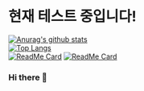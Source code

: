# 현재 테스트 중입니다!
[![Anurag's github stats](https://github-readme-stats.vercel.app/api?username=Ani-Gil)](https://github.com/anuraghazra/github-readme-stats)   
[![Top Langs](https://github-readme-stats.vercel.app/api/top-langs/?username=Ani-Gil&layout=compact)](https://github.com/anuraghazra/github-readme-stats)   
[![ReadMe Card](https://github-readme-stats.vercel.app/api/pin/?username=Ani-Gil&repo=Mirror-Size-Status)](https://github.com/anuraghazra/github-readme-stats)
[![ReadMe Card](https://github-readme-stats.vercel.app/api/pin/?username=Ani-Gil&repo=TIL)](https://github.com/anuraghazra/github-readme-stats)

### Hi there 👋
